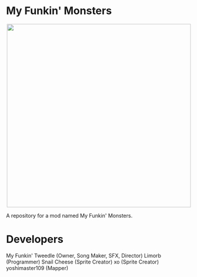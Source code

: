 #   My Funkin' Monsters

<div align="center"> <img src="https://media.discordapp.net/attachments/853367661361496075/853500614200524821/001.png?width=473&height=473" height=500 width=500 align="center"></div>

A repository for a mod named My Funkin' Monsters.

#   Developers

My Funkin' Tweedle (Owner, Song Maker, SFX, Director)
Limorb (Programmer)
Snail Cheese (Sprite Creator)
xo (Sprite Creator)
yoshimaster109 (Mapper)
